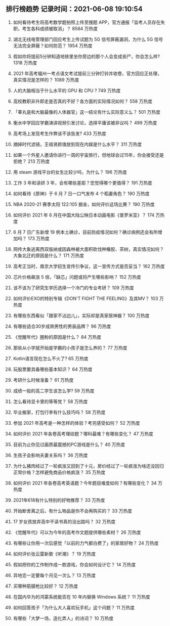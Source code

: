 
## 排行榜趋势 记录时间：2021-06-08 19:10:54
  
  1. 如何看待考生将高考数学题拍照上传至搜题 APP，官方通报「监考人员存在失职，考生各科成绩被取消」？ 8584 万热度
    
  2. 湖北无线电管理部门回应考生上传试题为 5G 信号屏蔽漏洞，为什么 5G 信号无法完全屏蔽？如何防范？ 1954 万热度
    
  3. 假如你将提前5分钟知道地铁里坐你旁边的那个人会变成丧尸，你会怎么样? 1318 万热度
    
  4. 2021 年高考福州一考点语文考试提前三分钟打铃并收卷，官方回应正处理，真实情况是怎样的？ 1089 万热度
    
  5. 人的大脑相当于什么水平的 GPU 和 CPU ? 749 万热度
    
  6. 高校教职非升即走是否真的不好？各方面的实际情况如何？ 558 万热度
    
  7. 「睾丸是和大脑最像的人体器官」这一结论有什么实际意义么？ 501 万热度
    
  8. 衡水中学回应学霸演讲视频引发讨论，选择平庸该被非议吗？ 499 万热度
    
  9. 高考场上发现考生作弊该不该告发? 433 万热度
    
  10. 摘掉时代滤镜，王祖贤颜值放到现在内娱是什么水平？ 311 万热度
    
  11. 如果一个外星人邀请你进行一周的宇宙旅行，但地球会过15年，你会接受还是拒绝？ 213 万热度
    
  12. 用 steam 游戏平台的女生比较少吗，为什么？ 196 万热度
    
  13. 工作 3 年和读研 3 年，会有哪些差距？您觉得哪个更值得？ 191 万热度
    
  14. 如何看待《原神》于 6 月 7 日一口气发布 4 个稻妻角色？ 190 万热度
    
  15. NBA 2020-21 赛季太阳 122:105 掘金，如何评价这场比赛？ 190 万热度
    
  16. 如何评价 2021 年 6 月在中国大陆公映日本动画电影《普罗米亚》？ 174 万热度
    
  17. 6 月 7 日广东新增 19 例本土确诊，目前防疫情况如何？确诊病例还会有所增加吗？ 173 万热度
    
  18. 网传大象逃离西双版纳或因森林被大面积砍伐种橡胶、茶树，真实情况如何？大象北迁的原因是什么？ 171 万热度
    
  19. 高考正当时，南京大学招生宣传引争议，这一宣传方式是否妥当？ 162 万热度
    
  20. 芯片价格飙涨 5 倍，「缺芯」问题或将产生哪些影响？ 152 万热度
    
  21. 该不该为了研究生学历选择一个冷门的专业考研？ 109 万热度
    
  22. 如何评价EXO的特别专辑《DON'T FIGHT THE FEELING》及其MV？ 103 万热度
    
  23. 有哪些东西看似「跟家不沾边儿」，实际却是真家居神器？ 100 万热度
    
  24. 有哪些适合30岁成熟男性的男装品牌？ 96 万热度
    
  25. 《觉醒年代》圈粉的原因是什么？ 84 万热度
    
  26. 那些从小学就开始是学霸的小孩子是怎么养的？ 77 万热度
    
  27. Kotlin语言现在怎么不火了? 65 万热度
    
  28. 玩股票要具备哪些基本知识？ 64 万热度
    
  29. 考研什么时候准备？ 61 万热度
    
  30. 成绩一般的高二学生该怎么学? 59 万热度
    
  31. 怎么看待显卡里的等等党？ 58 万热度
    
  32. 毕业搬家，打包行李有什么技巧吗？ 58 万热度
    
  33. 参加 2021 年高考是一种怎样的体验？考完感受如何？ 52 万热度
    
  34. 如何评价 2021 年各卷高考理综题？哪科最难？有哪些变化？ 47 万热度
    
  35. 目前为止你见过画质最震撼的PC游戏是什么？ 40 万热度
    
  36. 生孩子会影响夫妻关系吗？ 36 万热度
    
  37. 为什么猪肉经过了一轮疯涨又回到了十元，房价经过了一轮疯涨为啥还没回归正常价格？怎样避免商品价格疯涨？ 35 万热度
    
  38. 如何评价 2021 年各卷高考英语题？今年题目难度如何？有哪些变化？ 34 万热度
    
  39. 2021年618有什么特别的好物推荐？ 33 万热度
    
  40. 开始断舍离之后，有什么物品是你不会再购买的？ 33 万热度
    
  41. 17 岁女孩放弃高中不读书真的没出路吗？ 32 万热度
    
  42. 《觉醒年代》可以为今年的高考作文题提供哪些素材？ 26 万热度
    
  43. 有哪些让你用一次后感觉「以前的力气都白费了」的家居好物？ 24 万热度
    
  44. 如何评价张云雷新歌《听潮》？ 19 万热度
    
  45. 假如把你的工作制作成一款游戏，你会如何设计它？ 14 万热度
    
  46. 异地恋一定要每个月见一次么？ 13 万热度
    
  47. 买哪种筋膜枪比较好？ 12 万热度
    
  48. 在国内华为的鸿蒙系统能否在 10 年内替换 Windows 系统？ 11 万热度
    
  49. 如何回答孩子「为什么大人喜欢玩手机」这个问题？ 11 万热度
    
  50. 有哪些「大梦一场，造化弄人」的诗词？ 10 万热度
    